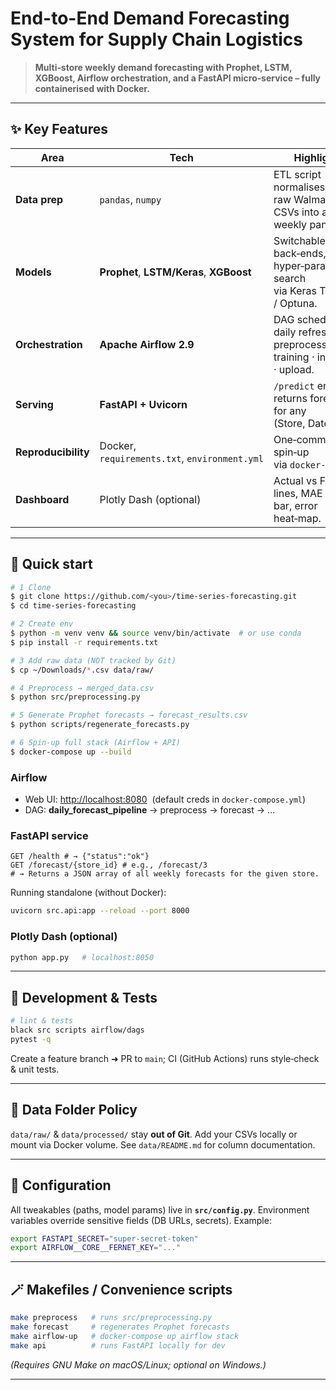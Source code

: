 # End-to-End Demand Forecasting System for Supply Chain Logistics

> **Multi‑store weekly demand forecasting with Prophet, LSTM, XGBoost, Airflow orchestration, and a FastAPI micro‑service – fully containerised with Docker.**

---

## ✨ Key Features

| Area                | Tech                                          | Highlights                                                                     |
| ------------------- | --------------------------------------------- | ------------------------------------------------------------------------------ |
| **Data prep**       | `pandas`, `numpy`                             | ETL script normalises three raw Walmart‑style CSVs into a single weekly panel. |
| **Models**          | **Prophet**, **LSTM/Keras**, **XGBoost**      | Switchable back‑ends, hyper‑param search via Keras Tuner / Optuna.             |
| **Orchestration**   | **Apache Airflow 2.9**                        | DAG schedules daily refresh → preprocessing · training · inference · upload.   |
| **Serving**         | **FastAPI + Uvicorn**                         | `/predict` endpoint returns forecast for any (Store, Date).                    |
| **Reproducibility** | Docker, `requirements.txt`, `environment.yml` | One‑command spin‑up via `docker‑compose`.                                      |
| **Dashboard**       | Plotly Dash (optional)                        | Actual vs Forecast lines, MAE rank bar, error heat‑map.                        |

---

## 🚀 Quick start

```bash
# 1 Clone
$ git clone https://github.com/<you>/time-series-forecasting.git
$ cd time-series-forecasting

# 2 Create env
$ python -m venv venv && source venv/bin/activate  # or use conda
$ pip install -r requirements.txt

# 3 Add raw data (NOT tracked by Git)
$ cp ~/Downloads/*.csv data/raw/

# 4 Preprocess → merged_data.csv
$ python src/preprocessing.py

# 5 Generate Prophet forecasts → forecast_results.csv
$ python scripts/regenerate_forecasts.py

# 6 Spin‑up full stack (Airflow + API)
$ docker-compose up --build
```

### Airflow

* Web UI: [http://localhost:8080](http://localhost:8080)  (default creds in `docker-compose.yml`)
* DAG: **daily\_forecast\_pipeline** → preprocess → forecast → …

### FastAPI service

```
GET /health # → {"status":"ok"}
GET /forecast/{store_id} # e.g., /forecast/3
# → Returns a JSON array of all weekly forecasts for the given store.
```

Running standalone (without Docker):

```bash
uvicorn src.api:app --reload --port 8000
```

### Plotly Dash (optional)

```bash
python app.py   # localhost:8050
```

---

## 🧰 Development & Tests

```bash
# lint & tests
black src scripts airflow/dags
pytest -q
```

Create a feature branch ➜ PR to `main`; CI (GitHub Actions) runs style‑check & unit tests.

---

## 📜 Data Folder Policy

`data/raw/` & `data/processed/` stay **out of Git**. Add your CSVs locally or mount via Docker volume. See `data/README.md` for column documentation.

---

## 🔧 Configuration

All tweakables (paths, model params) live in **`src/config.py`**. Environment variables override sensitive fields (DB URLs, secrets). Example:

```bash
export FASTAPI_SECRET="super‑secret‑token"
export AIRFLOW__CORE__FERNET_KEY="..."
```

---

## 🪄 Makefiles / Convenience scripts

```bash
make preprocess   # runs src/preprocessing.py
make forecast     # regenerates Prophet forecasts
make airflow-up   # docker-compose up airflow stack
make api          # runs FastAPI locally for dev
```

*(Requires GNU Make on macOS/Linux; optional on Windows.)*

---

